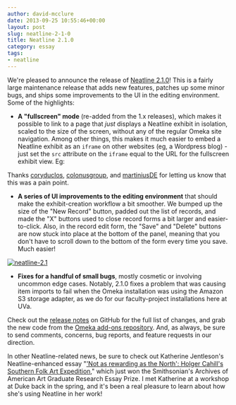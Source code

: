 ```yaml
---
author: david-mcclure
date: 2013-09-25 10:55:46+00:00
layout: post
slug: neatline-2-1-0
title: Neatline 2.1.0
category: essay
tags:
- neatline
---
```


We're pleased to announce the release of [Neatline 2.1.0](http://omeka.org/add-ons/plugins/Neatline)! This is a fairly large maintenance release that adds new features, patches up some minor bugs, and ships some improvements to the UI in the editing environment. Some of the highlights:






  * **A "fullscreen" mode** (re-added from the 1.x releases), which makes it possible to link to a page that _just_ displays a Neatline exhibit in isolation, scaled to the size of the screen, without any of the regular Omeka site navigation. Among other things, this makes it much easier to embed a Neatline exhibit as an `iframe` on other websites (eg, a Wordpress blog) - just set the `src` attribute on the `iframe` equal to the URL for the fullscreen exhibit view. Eg:



Thanks [coryduclos](https://github.com/coryduclos), [colonusgroup](https://github.com/colonusgroup), and [martiniusDE](https://github.com/martiniusDE) for letting us know that this was a pain point.



  * **A series of UI improvements to the editing environment** that should make the exhibit-creation workflow a bit smoother. We bumped up the size of the "New Record" button, padded out the list of records, and made the "X" buttons used to close record forms a bit larger and easier-to-click. Also, in the record edit form, the "Save" and "Delete" buttons are now stuck into place at the bottom of the panel, meaning that you don't have to scroll down to the bottom of the form every time you save. Much easier!

[![neatline-2.1](http://dclure.org/wp-content/uploads/2013/09/neatline-2.1-1024x580.jpg)](http://dclure.org/wp-content/uploads/2013/09/neatline-2.1.jpg)





  * **Fixes for a handful of small bugs**, mostly cosmetic or involving uncommon edge cases. Notably, 2.1.0 fixes a problem that was causing item imports to fail when the Omeka installation was using the Amazon S3 storage adapter, as we do for our faculty-project installations here at UVa.




Check out the [release notes](https://github.com/scholarslab/Neatline/releases/tag/2.1.0) on GitHub for the full list of changes, and grab the new code from the [Omeka add-ons repository](http://omeka.org/add-ons/plugins/Neatline). And, as always, be sure to send comments, concerns, bug reports, and feature requests in our direction.

In other Neatline-related news, be sure to check out Katherine Jentleson's Neatline-enhanced essay "['Not as rewarding as the North': Holger Cahill's Southern Folk Art Expedition](http://www.aaa.si.edu/essay/katherine-jentleson)," which just won the Smithsonian's Archives of American Art Graduate Research Essay Prize. I met Katherine at a workshop at Duke back in the spring, and it's been a real pleasure to learn about how she's using Neatline in her work!
